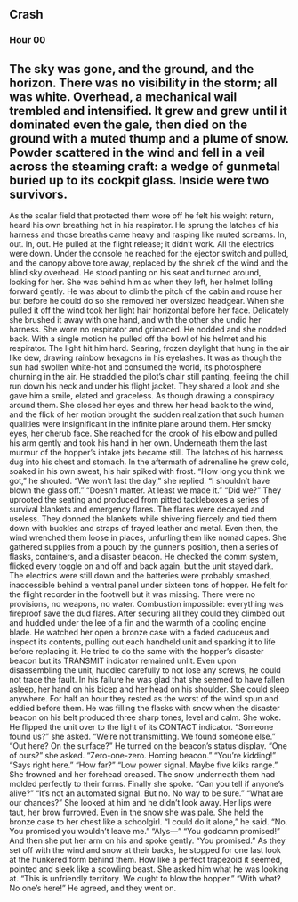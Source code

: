 ## Crash
### Hour 00
The sky was gone, and the ground, and the horizon. There was no visibility in the storm; all was white. Overhead, a mechanical wail trembled and intensified. It grew and grew until it dominated even the gale, then died on the ground with a muted thump and a plume of snow. Powder scattered in the wind and fell in a veil across the steaming craft: a wedge of gunmetal buried up to its cockpit glass. Inside were two survivors.
---- 
As the scalar field that protected them wore off he felt his weight return, heard his own breathing hot in his respirator. He sprung the latches of his harness and those breaths came heavy and rasping like muted screams. In, out. In, out. He pulled at the flight release; it didn’t work. All the electrics were down. Under the console he reached for the ejector switch and pulled, and the canopy above tore away, replaced by the shriek of the wind and the blind sky overhead.
He stood panting on his seat and turned around, looking for her. She was behind him as when they left, her helmet lolling forward gently. He was about to climb the pitch of the cabin and rouse her but before he could do so she removed her oversized headgear. When she pulled it off the wind took her light hair horizontal before her face. Delicately she brushed it away with one hand, and with the other she undid her harness. She wore no respirator and grimaced. He nodded and she nodded back.
With a single motion he pulled off the bowl of his helmet and his respirator. The light hit him hard. Searing, frozen daylight that hung in the air like dew, drawing rainbow hexagons in his eyelashes. It was as though the sun had swollen white-hot and consumed the world, its photosphere churning in the air. He straddled the pilot’s chair still panting, feeling the chill run down his neck and under his flight jacket.
They shared a look and she gave him a smile, elated and graceless. As though drawing a conspiracy around them. She closed her eyes and threw her head back to the wind, and the flick of her motion brought the sudden realization that such human qualities were insignificant in the infinite plane around them. Her smoky eyes, her cherub face. She reached for the crook of his elbow and pulled his arm gently and took his hand in her own. Underneath them the last murmur of the hopper’s intake jets became still. The latches of his harness dug into his chest and stomach. In the aftermath of adrenaline he grew cold, soaked in his own sweat, his hair spiked with frost.
“How long you think we got,” he shouted.
“We won’t last the day,” she replied.
“I shouldn’t have blown the glass off.”
“Doesn’t matter. At least we made it.”
“Did we?”
They uprooted the seating and produced from pitted tackleboxes a series of survival blankets and emergency flares. The flares were decayed and useless. They donned the blankets while shivering fiercely and tied them down with buckles and straps of frayed leather and metal. Even then, the wind wrenched them loose in places, unfurling them like nomad capes. She gathered supplies from a pouch by the gunner’s position, then a series of flasks, containers, and a disaster beacon. He checked the comm system, flicked every toggle on and off and back again, but the unit stayed dark. The electrics were still down and the batteries were probably smashed, inaccessible behind a ventral panel under sixteen tons of hopper. He felt for the flight recorder in the footwell but it was missing. There were no provisions, no weapons, no water. Combustion impossible: everything was fireproof save the dud flares.
After securing all they could they climbed out and huddled under the lee of a fin and the warmth of a cooling engine blade. He watched her open a bronze case with a faded caduceus and inspect its contents, pulling out each handheld unit and sparking it to life before replacing it. He tried to do the same with the hopper’s disaster beacon but its TRANSMIT indicator remained unlit. Even upon disassembling the unit, huddled carefully to not lose any screws, he could not trace the fault. In his failure he was glad that she seemed to have fallen asleep, her hand on his bicep and her head on his shoulder. She could sleep anywhere.
For half an hour they rested as the worst of the wind spun and eddied before them. He was filling the flasks with snow when the disaster beacon on his belt produced three sharp tones, level and calm. She woke. He flipped the unit over to the light of its CONTACT indicator.
“Someone found us?” she asked.
“We’re not transmitting. We found someone else.”
“Out here? On the surface?”
He turned on the beacon’s status display.
“One of ours?” she asked.
“Zero-one-zero. Homing beacon.”
“You’re kidding!”
“Says right here.”
“How far?”
“Low power signal. Maybe five kliks range.”
She frowned and her forehead creased. The snow underneath them had molded perfectly to their forms. Finally she spoke.
“Can you tell if anyone’s alive?”
“It’s not an automated signal. But no. No way to be sure.”
“What are our chances?”
She looked at him and he didn’t look away. Her lips were taut, her brow furrowed. Even in the snow she was pale. She held the bronze case to her chest like a schoolgirl.
“I could do it alone,” he said.
“No. You promised you wouldn’t leave me.”
“Alys—”
“You goddamn promised!”
And then she put her arm on his and spoke gently.
“You promised.”
As they set off with the wind and snow at their backs, he stopped for one last look at the hunkered form behind them. How like a perfect trapezoid it seemed, pointed and sleek like a scowling beast. She asked him what he was looking at.
“This is unfriendly territory. We ought to blow the hopper.”
“With what? No one’s here!”
He agreed, and they went on.